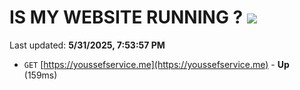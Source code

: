 # IS MY WEBSITE RUNNING ? [![](https://img.shields.io/static/v1?label=Sponsor&message=%E2%9D%A4&logo=GitHub&color=%23fe8e86)](https://github.com/sponsors/Youssef-Lehmam)

Last updated: **5/31/2025, 7:53:57 PM**

- `GET` [https://youssefservice.me](https://youssefservice.me) - **Up** (159ms)
